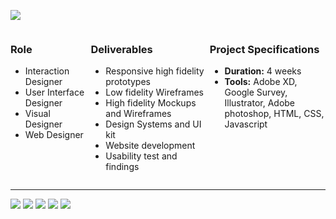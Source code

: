 ![](/projects/movie/cover.png)

<div style="display:flex;flex-direction:row;gap:5px">
<div style="flex:2">

### Role
* Interaction Designer
* User Interface Designer
* Visual Designer
* Web Designer
</div> 
<div style="flex:3">

### Deliverables
* Responsive high fidelity prototypes
* Low fidelity Wireframes
* High fidelity Mockups and Wireframes
* Design Systems and UI kit
* Website development
* Usability test and findings


</div>

<div style="flex:3">

### Project Specifications
* **Duration:** 4 weeks
* **Tools:** Adobe XD, Google Survey, Illustrator, Adobe photoshop, HTML, CSS, Javascript

</div>
</div>

<hr />

![](/projects/movie/1.png)
![](/projects/movie/2.png)
![](/projects/movie/3.png)
![](/projects/movie/4.png)
![](/projects/movie/5.png)